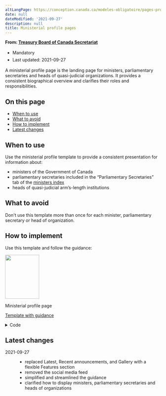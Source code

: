 ```yaml
---
altLangPage: https://conception.canada.ca/modeles-obligatoire/pages-profil-ministres.html
date: null
dateModified: '2021-09-27'
description: null
title: Ministerial profile pages
---
```



<p class="gc-byline">
 <strong>
  From:
  <a href="https://www.canada.ca/en/treasury-board-secretariat.html">
   Treasury Board of
					Canada Secretariat
  </a>
 </strong>
</p>

<div class="row">
 <div class="col-md-12 pull-left">
  <ul class="list-inline small mrgn-bttm-sm" id="list-inline-desktop-only" style="line-height:1.65em">
   <li class="mrgn-rght-lg">
    <span class="label label-danger">
     Mandatory
    </span>
   </li>
   <li class="mrgn-rght-lg">
    Last updated: 2021-09-27
   </li>
  </ul>
 </div>
</div>

<p>
 A ministerial profile page is the landing page for ministers, parliamentary secretaries and heads of quasi-judicial organizations. It provides a consistent biographical overview and clarifies their roles and responsibilities.
</p>

<section>
 <h2>
  On this page
 </h2>
 <ul>
  <li>
   <a href="#when">
    When to use
   </a>
  </li>
  <li>
   <a href="#avoid">
    What to avoid
   </a>
  </li>
  <li>
   <a href="#how">
    How to implement
   </a>
  </li>
  <li>
   <a href="#latest">
    Latest changes
   </a>
  </li>
 </ul>
</section>

<section>
 <h2 id="when">
  When to use
 </h2>
 <p>
  Use the ministerial profile template to provide a consistent presentation for information about:
 </p>
 <ul>
  <li>
   ministers of the Government of Canada
  </li>
  <li>
   parliamentary secretaries included in the “Parliamentary Secretaries” tab of the
   <a href="https://www.canada.ca/en/government/ministers.html">
    ministers index
   </a>
  </li>
  <li>
   heads of quasi-judicial arm’s-length institutions
  </li>
 </ul>
</section>

<section>
 <h2 id="avoid">
  What to avoid
 </h2>
 <p>
  Don't use this template more than once for each minister, parliamentary secretary or head of organization.
 </p>
</section>

<section>
 <h2 id="how">
  How to implement
 </h2>
 <p>
  Use this template and follow the guidance:
 </p>
 <div class="row mrgn-tp-lg mrgn-bttm-lg">
  <div class="col-xs-10 col-md-8 col-lg-8">
   <div class="gc-dwnld">
    <div class="row">
     <div class="col-xs-10 col-sm-3 col-lg-2">
      <img alt="" class="thumbnail gc-dwnld-img" height="142" src="../images/ministerial-page-cropped.jpg" width="110">
      </img>
     </div>
     <div class="col-xs-12 col-sm-9 col-lg-10">
      <p class="mrgn-tp-md lead">
       <span>
        Ministerial profile page
       </span>
      </p>
      <p>
       <a class="btn btn-call-to-action" href="../coded-layout/ministerial-profile-pages.html">
        Template with guidance
       </a>
      </p>
     </div>
    </div>
   </div>
  </div>
 </div>
 <details>
  <summary>
   Code
  </summary>
  <span id="code">
  </span>
  <pre><code>&lt;h1 id="wb-cont" property="name"&gt;The Honourable [Minister name], MP | [Parliamentary secretary’s name] | [Head of institution or organization's name]&lt;/h1&gt;
&lt;div class="row"&gt;
	&lt;div class="col-md-3"&gt;
		&lt;p class="mrgn-tp-lg"&gt;&lt;img src="img/265x352.png" alt="" class="img-responsive"&gt;&lt;/p&gt;
	&lt;/div&gt;
	&lt;div class="col-md-9"&gt;
		&lt;p class="mrgn-tp-lg"&gt;&lt;strong&gt;Minister of &lt;a href="#"&gt;[Portfolio name one]&lt;/a&gt; and &lt;a href="#"&gt;[Portfolio name two]&lt;/a&gt; | Parliamentary secretary to the &lt;a href="#"&gt;[Minister of portfolio name]&lt;/a&gt; | [Official title of the head]&lt;/strong&gt;&lt;/p&gt;
		&lt;p&gt;Represents the riding of &lt;a href="#"&gt;[Riding name]&lt;/a&gt;&lt;/p&gt;
		&lt;ul&gt;
			&lt;li&gt;&lt;a href="#"&gt;Ministerial mandate letter&lt;/a&gt;&lt;/li&gt;
			&lt;li&gt;&lt;a href="#"&gt;Ministerial briefing book&lt;/a&gt;&lt;/li&gt;
			&lt;li&gt;&lt;a href="#"&gt;Ministerial appointments&lt;/a&gt;&lt;/li&gt;
		&lt;/ul&gt;
		&lt;p&gt;Lorem ipsum dolor sit amet, consectetur adipisicing elit. Tempore amet ducimus nihil, voluptate quibusdam? Excepturi in aspernatur rem ipsam aperiam voluptates fugit officiis culpa, ratione, et maxime impedit.&lt;/p&gt;
		&lt;p&gt;Lorem ipsum dolor sit amet, consectetur adipisicing elit. Similique ex commodi autem laudantium aliquam id, voluptate possimus quod illo velit vero, at dolorum sequi ipsam culpa fugit, molestias quaerat vitae.&lt;/p&gt;
		&lt;section&gt;
			&lt;h2&gt;Contact information&lt;/h2&gt;
			&lt;p&gt;House of Commons&lt;br&gt;
				Ottawa, Ontario K1A 0A6&lt;br&gt;
				&lt;strong&gt;Telephone:&lt;/strong&gt; 123-456-7890&lt;br&gt;
				&lt;strong&gt;Email:&lt;/strong&gt; &lt;a href="mailto:"&gt;[first.last@canada.ca]&lt;/a&gt; &lt;span class="glyphicon glyphicon-envelope"&gt;&lt;/span&gt;&lt;/p&gt;
		&lt;/section&gt;
	&lt;/div&gt;
&lt;/div&gt;
&lt;section class="gc-features"&gt;
	&lt;h2&gt;Features [optional]&lt;/h2&gt;
	&lt;div class="row wb-eqht"&gt;
		&lt;div class="col-lg-4 col-md-6 mrgn-bttm-md"&gt;
			&lt;h3 class="h5"&gt;&lt;a href="#" class="stretched-link"&gt;[Feature hyperlink text]&lt;/a&gt;&lt;/h3&gt;
			&lt;img src="./images/feature-img-360x203.jpg" alt="" class="img-responsive thumbnail mrgn-bttm-sm"&gt;
			&lt;p&gt;Brief description of the feature being promoted.&lt;/p&gt;
		&lt;/div&gt;
		&lt;div class="col-lg-4 col-md-6 mrgn-bttm-md"&gt;
			&lt;h3 class="h5"&gt;&lt;a href="#" class="stretched-link"&gt;[Feature hyperlink text]&lt;/a&gt;&lt;/h3&gt;
			&lt;img src="./images/feature-img-360x203.jpg" alt="" class="img-responsive thumbnail mrgn-bttm-sm"&gt;
			&lt;p&gt;Brief description of the feature being promoted.&lt;/p&gt;
		&lt;/div&gt;
		&lt;div class="col-lg-4 col-md-6 mrgn-bttm-md"&gt;
			&lt;h3 class="h5"&gt;&lt;a href="#" class="stretched-link"&gt;[Feature hyperlink text]&lt;/a&gt;&lt;/h3&gt;
			&lt;img src="./images/feature-img-360x203.jpg" alt="" class="img-responsive thumbnail mrgn-bttm-sm"&gt;
			&lt;p&gt;Brief description of the feature being promoted.&lt;/p&gt;
		&lt;/div&gt;
	&lt;/div&gt;
						</code></pre>
 </details>
 <section>
  <h2 id="changes">
   Latest changes
  </h2>
  <dl class="dl-horizontal">
   <dt>
    <time class="link-muted" datetime="2021-09-27">
     2021-09-27
    </time>
   </dt>
   <dd>
    <ul>
     <li>
      replaced Latest, Recent announcements, and Gallery with a flexible Features section
     </li>
     <li>
      removed the social media feed
     </li>
     <li>
      simplified and streamlined the guidance
     </li>
     <li>
      clarified how to display ministers, parliamentary secretaries and heads of organizations
     </li>
    </ul>
   </dd>
  </dl>
 </section>
</section>




